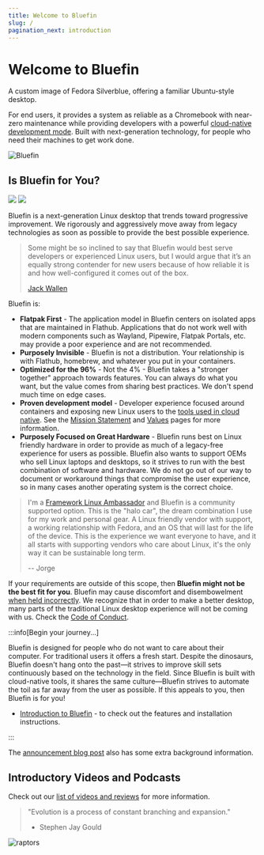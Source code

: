 ```yaml
---
title: Welcome to Bluefin
slug: /
pagination_next: introduction
---
```


# Welcome to Bluefin

A custom image of Fedora Silverblue, offering a familiar Ubuntu-style desktop.

For end users, it provides a system as reliable as a Chromebook with near-zero maintenance while providing developers with a powerful [cloud-native development mode](bluefin-dx). Built with next-generation technology, for people who need their machines to get work done.

![Bluefin](https://github.com/user-attachments/assets/d3aa8bf9-c9fe-4fca-89e7-87b1ac808aa2)

## Is Bluefin for You?

[<img src="https://img.shields.io/endpoint?url=https://raw.githubusercontent.com/ublue-os/countme/main/badge-endpoints/bluefin.json&label=Bluefin&logo=data:image%2Fpng;base64,iVBORw0KGgoAAAANSUhEUgAAACAAAAAgCAYAAABzenr0AAAABGdBTUEAALGPC%2FxhBQAAAAFzUkdCAdnJLH8AAAAgY0hSTQAAeiYAAICEAAD6AAAAgOgAAHUwAADqYAAAOpgAABdwnLpRPAAAAAlwSFlzAAALEwAACxMBAJqcGAAAAAd0SU1FB%2BkHDxYrIEJpLs8AAAXQSURBVFjD7ZZrbFtnGcf%2F55z3XO1jJ7ZjO7c2Sd1bmnVNM5o2tIh2mgYf6IYYk5iAsolREAMJaRI3CZAmkCYkJk0UpKBpW7VVRR0S64o2NNY1nVibdkvWdk7WS2wnji%2BxHdvpOcfnfg6fQEOwSkiJ%2BJLf9%2Bd9fh%2Be93n%2BwDrrrPN%2FhlrrBjs7H4kM7OvfF44mDsf6kgfqRAyYrZW3i6cmvnNu5g86WavGI9u%2BzX%2F2C596SZDbvxQRWMo1W5idnQHXl0L3th1HFuOXZzGDp5m1EggbA0O7eq1nmfo8ZVXyWFnKI5XqQUuKwFGbkCNyKub3HFszgZqVXhrq3b0NvudUm3bS79kINdIF17DgwQXLC22Tpy7Pr4nA%2FWNPEK7Rv%2F319PO%2FjyV2jbu6Je%2FZIOyLGg1wKxVoQghEECBE2MKqDeHm2CPJ%2BHB8%2F5bR0WGfpr9JeDZOeGHJVJV3qrcyk1ud5Sc7E6GEJIhYau%2BDRhF8dOnK5B0FDg49ThZzy2ObH9j9XYbmUjRhZgPt4ZuU55amXjkHe8XwEju6tvfvH34sMbC5TZQk0FIIvmdDWa4gHIvD1nWYug61VkG4fB0hiYMR7Ydi2yjfyP3yEwUevu%2F7T3WPjf6gs6s7wPM8bB%2BAIKJFCBzTg0cBlOvArFdA0wxc1wANAoqmwXACwIvwHQueZUBr1BBKboBRyIF3W6CD7SABHlNv%2FO3R%2FxDYEnqo%2F96ffO14Isjvl2wbqqbAjSfh16qgbQuBaASaYcAmElzThG2boAkHQmhYpgUp2gGlXIQginAsEzTLgqEZUDQN13VAKAKP9qDVKrULL7%2B79d%2F2wKGxxw%2FsOvz5v0gsZLpewbKiICnRsOabkAUOK80qiFZByNCgtHfBlOMgHgOGMIAHEIaB12qBE3g0a1WwUhDNUh69Ayn4lAfLsGBRNkTiAGr16en8C%2FV%2FCXzu3qOH9o4MviaqBUlt%2BQiEg6jV6hBTG5Av5%2BHIAVxrMnAJDYuWQZVa6IYCz%2FPA8jY4QYShtSCxBIThYTsOGNdH3%2BatcD0bhqoie2sOvRt70CyXJ0pT5WcAgBlLPSrI3vaffvozqed7wgH26rUMBlOdmLyUtof7Ikwul7tQLjVemFpQzto8f5fPUBINAsBH87YGrWVgcSaDjs4OiJIEyqcAyke1WIVEXMiMDZ8PgmEoULaBWmYeMxezP5%2B4Mv4BADDtgR3S6N6O32xKyHFHbaLRbOkdvM3emC2fDHJG%2FczZpa%2B8Of3c6fncxYkOo%2Fe5Sr5%2BwYMd0xVtAPBBcSyUpoJYNAQxIAI%2BoN1uIrtQwkgY8CkCgVCwaBYsL2DuZhEs638xpG1qVfQP3yXdUfarG9rYVoyYuJatn9sS5dpW6s2reoD9xi9eftb%2F%2BIxcnHuxDuDVL3c%2BcfrU%2Bd%2F6ewYeCzoB%2Bliyt%2F2hGOdLlKHAtmzM3VyEKAdQzZfQ32uiYOgIiQJuhxK4e2QTPnjtLcCnbwAAE5UGC0M94lZVb509ebrxY8PW3i%2FowWfOnD%2Fmf9IXnZm%2FBAAoNKatUmXqzw%2BOHfxRTKR42lBx4fyHoEMByBIHDTTMhQXIroZioAODsofyrTzy2ao2XTx5BADIZOZEcTKDo%2F98%2FPoV5P%2FXLShYismprjy3qJy8XW0c4FtqiE6E5xdyyq%2B4kHP37m7%2BhzElh6wfQU1ptGyb%2Btmhe77Fnn1v3F6VWxAkqR2m7e2aTKt7BMnZa%2BrOpXJGPRrvYCjP5t%2B5q4v%2B3vKy5r3xev5EUqb%2B9NfpF3%2BdLb7vAcCq5IFszjo%2BvF04YqsrO7%2F%2B5OGhm3MLbsvwXg23i6%2BU5orpP16sDnEy2WjxZCZTcEofr10VgZ6dHRO65eu772k%2Fdv2jue7Lf79Cg2aFtra2DC8G3z6TPp4GkP5vtfRqCLx5%2FneuYVjpZIiM1GYXKFvlirpujy9kmstNw5DvVLtqkaywbJyI2I5XXNHJ6MFB8%2BrVxafemhlfRHY9eK9zZ%2F4BT9GkAVNsoqgAAAAASUVORK5CYII%3D">](https://github.com/ublue-os/bluefin)
[<img src="https://img.shields.io/endpoint?url=https://raw.githubusercontent.com/ublue-os/countme/main/badge-endpoints/bluefin-lts.json&label=Bluefin%20LTS&logo=data:image%2Fpng;base64,iVBORw0KGgoAAAANSUhEUgAAACoAAAAoCAYAAACIC2hQAAAABGdBTUEAALGPC%2FxhBQAAAAFzUkdCAdnJLH8AAAAgY0hSTQAAeiYAAICEAAD6AAAAgOgAAHUwAADqYAAAOpgAABdwnLpRPAAAAAlwSFlzAAALEwAACxMBAJqcGAAAAAd0SU1FB%2BkIAxc4EiIVfIMAAAnSSURBVFjDzZhrjF1Xdcf%2F%2B3We95w7984dz3tsx%2BNHnNgJAcd1oJAHyC0pgQoCfAD1EUELQqoIoAghHipUSP3afmhVQSskEBZIiEcLSaUqipMSBwu7ODi2nGE843ndua9z73mfs8%2Fe%2FVAVER4mRM6Y%2F7ejvXT001p7r%2FXXAn5HTXqeOeW4i3ccOkSwg6K%2FS%2FCEbe89ODn25Mk3Lp6fGS8%2FsZOg%2FDcdzDQapEiSecN27rd9917O%2BRFK6eLhQ7v82TkfxXL5%2Bdv3NdaeXxp87aaANg1jn2k7f%2Bl4tbc3JsYPE0YJRQPcYZBpHy%2BuB5ie8nBwYcroBPEdNwV0xm28Y2rf3lNKZwYAaK1BCIFrGYiRgzOC3VM%2BKqJhUArb5Ltvyh11xmofqKrUUFUFrRS01ijLEsOwDZ2GMLTGeKsG1xRQlcauZu3YoYOT5o5ntKqqspTlz78ZZeCcg4CgYQFTTQ%2BV1iilgmUK2KZRH6zHPoDOjoImQfhpZtCtoiy20jAqZZp%2FpDnuTY3VPdQbDTQaDvrDGJbpI41KpEX5RDuKOjue0XYWXmivhn8NAHsmp4ii0fG5mdbbPNtGo%2BVDVQq%2B50JVCrWagctL25dveh%2B92t7SU7vGB0Jw%2BL4LWSnkhUSlFLb7EaTS4AnZ9YbFmUf%2F6J4997%2FaoOx6h9P1xj0HDux%2BPRMUrmOhUhUoAVzXAqcUt8w2j%2B1baJ48t5ocfs18A1c2%2Bj%2B%2BKZMpjYsrrusgSQpIqSAER6U1ttoBilIhKjRW2hnuPTx1bFjG2U0bocduOyq8MQ9Tsy2sXesCALJCwvMcJIUEAcVmVEEwijL33rAwMUFvSultwcfTLH1vkqZ0cqIJQhQEZ1AaSLMK64MYC3UDpkUxTNRRy6tWr20Mz%2B846OSY%2F9FmyztuGTam5qcwGg7Q64cwuAHT5FhouSgU0A0lXC5Yc6z20GzTmA1H8okoL6odA23UnHc3fP%2FOmblZdLY2YBgUsqKoFIFlUQziCmWusDrIMOsLTLdsYhv2XaUBN%2B4kz6aVzHcElMhqaXZm9n2jqG8KxkCphsEo8ixFAYat7QyuqcA1xWTLhs0FpAaxqH3iziOt961uRFu%2BYa1Gef4rwC3LeuDYvsmjSaKWfMdmNmO7k7IMXhGoaxjZ%2FNz0Y%2F3egDPBQDQQpQqmbWIQxFiYcGBZHL5nIkg0HItimEtYSmNhrl43DP%2Bdi%2FO1P98zOeZVedWipcobnhdaUn3uTa%2Fb85jtigdL4Z24%2F66Zvw9keZwW5JtRUchfm7Trge5xxz919x8e%2FYJGBQ2Fhbl5dNsrsG0DWmskSQ7HNbDZTuBYDlxLQVGGls3heRRnznVx20Ef212J%2BSkDl1ZCUKoGt0z7jc5QYs%2B0iysbAXaP1dDNSvSC0U%2FOLHe%2FiCA%2FtdLt6JdlnBfnZ1nDdO7TBGBcgBGKpChRlAJlmUKYJgzz%2F4xTmCl4Voq0ckArDdQAVWnUxixUEuAMYJxj77SPiqExGJVwXI6r10KMjxnoBzEqRrBnonl0bSC%2FGrFtoIuvv6zS90ehHndqf9IYr9%2FmOC6KqkAaZSACWL66DWraCDMFV1CUeYy67yIpKFSZgjCBTj%2BCY9nIFYFtcRgGwcr6ELbBsBYUMAmDsBiyHPAbFrpDibyUqFFB6uP%2Bnw7jittK%2FzAuS%2Flb7ygv1bOyVG%2Bt1ewWYxxcUAhhwGAUUy0BAxJZKQGiUZQcjsng2hSjTIMqCWEaMASw1i1hMIZBDnCtYFkmhlEBThS2gxRplKI9yjFKKAyXIQ4LKoX%2Fplzmj5iyOpdIuXz9hm9wlcajx9Y32%2B7czCwMW6AqFYIkgdYUJicQnCLNcxjmJJotA3EmUUoFAcC0GNICMA2Ffh8oFDAzPweLe5BMY3JmDkE0wkYv0IN%2BcHF9K7wcVcxNSuJoDdiu54GLd5sUF%2Fn1QCtZ7fUbniMs4PTpM7jzrtvQDQbY5Vvg3MR2DEzXKZIMqPsU49O7sXT1LDxXIY4rCEcgGMQgVg2jLIFXc9De7kGWFYpSoSjb6Afxt9Y3e09mcfnP7TDMs3jQEoZ9WDjuCUKwGAe9Fxih%2F33dV79%2FovEP7pjzEa2BXhAiGSSFaVvsxN1HWN3jqKhCFpYIRhJze6ex1Q7QrNsY9rcBbqLm2jCogtQSRcmQZwCzOYqkRC8Mnu9sdj40CqKfdNJ09IpNyS7LOkw4%2FUCYZGBQaNZtTSz2nlZr%2BqKwBa52UxiEAtAYG28ClKHh11ARQEsFr8ZRZSkGUQkNC4xKEKLR7Q%2F0xReX%2FuVnl1f%2BYGmz8%2FTLgbxuezId782DLDMpZXCYRFRk35irNdNDByeOOAZBw9aglAJMg0AjDhKAalSywjDK0JxowHAoGhZHFGcoNMPpZ557SlX4T6fm%2FtN2HMc3xOY98NYHH67vamF%2B%2BgBuOfZ6pUvnS4WgX67XBBgDykogywu88LNVZEmBMI0ATSCEQHPXJAbDGKmkCKMCFTS2N9tdbpnvCSr5hY3hsHvDZn2dNAf7jhx41%2FnT%2F5X2Nq997C8%2B%2BNE7V4dX1FTNPVBKCVCOpaurGAUJrq1tgmgObjD0giEuXbiip2emCScalmWAC4GN3vDUldXtr97wlc6ljae%2B%2Fdo%2F%2FtRXjEn%2FB6tr%2FW9Uyr1bK7K50e6%2FbhjG21FU7E6KwnccG5wXWGuv4MqLLy5bjnNSZsVMrxM8%2Fpo7DplF3oOCRpAGF14V9xQnCr3V5e9evbb1UwB46pnH1zfWOmd0Is9sdqPPDvpBaBr0pOCMCMFRSImy0I90s%2ByZVFUrUX9wqV6zHzYEIYbBECdZem0zOPWq2LzecPirozVJV6Mir2qmdZ5Tcqsh%2BK2MUwJoFKn6j7iS%2FwMAmVIXRVnuG2%2F6d1i2gShN%2FbCXfut6Vu6GrR1%2FUZ0kyRlz3x%2BOsu9EWQEl9YgL6v9izNZg9LE8k%2BsA4LvODLSe35H96C9rqbOVxVlJRqlEpx%2F%2Fm6nsf31JRfK8s7K0%2FdiV5Q4uX%2BuuMiHOvSql%2F3U6NHbg%2BCMf%2F%2FD3ha33Dlc39xPbfFRVKuSaPrSejsJfji9l2dfCebQCkXmY%2FF1UFDf21f8m3Xrk9ocvXHpubXt5%2FRO8ZkNrDWiIqqqOAjj9%2F3EP3%2FfO44fvPfxnjz%2Fx709GnRCaoskNUQMQ7kjpe8Xo7NLl5bOddhdMCDDBoZLyb8fq00%2B%2FxHi%2Fdv%2Fnn%2F%2FxuROO4Z4CAQgISeJoYUdKf2v90P57Hrrvi%2Bd%2F9MxbiCYEWmW60oWW5Wc2wv7GS3ZXL7xwId1SMjeS%2B2UhIYRAofPnwyg7i983ffxvPrn1wINv1LfvO6A%2F%2BFeP6P2LC%2F94wyfTjdCZHz598tKFs8P58uDiKBntH3X633ul%2F%2FpfnXnOL3Bt9XMAAAAASUVORK5CYII%3D">](https://github.com/ublue-os/bluefin)

Bluefin is a next-generation Linux desktop that trends toward progressive improvement. We rigorously and aggressively move away from legacy technologies as soon as possible to provide the best possible experience.

> Some might be so inclined to say that Bluefin would best serve developers or experienced Linux users, but I would argue that it’s an equally strong contender for new users because of how reliable it is and how well-configured it comes out of the box.
>
> [Jack Wallen](https://thenewstack.io/bluefin-a-next-gen-linux-workstation-for-containerized-apps/)

Bluefin is:

- **Flatpak First** - The application model in Bluefin centers on isolated apps that are maintained in Flathub. Applications that do not work well with modern components such as Wayland, Pipewire, Flatpak Portals, etc. may provide a poor experience and are not recommended.
- **Purposely Invisible** - Bluefin is not a distribution. Your relationship is with Flathub, homebrew, and whatever you put in your containers.
- **Optimized for the 96%** - Not the 4% - Bluefin takes a "stronger together" approach towards features. You can always do what you want, but the value comes from sharing best practices. We don't spend much time on edge cases.
- **Proven development model** - Developer experience focused around containers and exposing new Linux users to the [tools used in cloud native](https://www.cncf.io/). See the [Mission Statement](/mission) and [Values](/values) pages for more information.
- **Purposely Focused on Great Hardware** - Bluefin runs best on Linux friendly hardware in order to provide as much of a legacy-free experience for users as possible. Bluefin also wants to support OEMs who sell Linux laptops and desktops, so it strives to run with the best combination of software and hardware. We do not go out of our way to document or workaround things that compromise the user experience, so in many cases another operating system is the correct choice.

> I'm a [Framework Linux Ambassador](https://community.frame.work/t/framework-linux-community-ambassador-program-launch/57771/) and Bluefin is a community supported option. This is the "halo car", the dream combination I use for my work and personal gear. A Linux friendly vendor with support, a working relationship with Fedora, and an OS that will last for the life of the device. This is the experience we want everyone to have, and it all starts with supporting vendors who care about Linux, it's the only way it can be sustainable long term.
>
> -- Jorge

If your requirements are outside of this scope, then **Bluefin might not be the best fit for you**. Bluefin may cause discomfort and disembowelment [when held incorrectly](/FAQ/#am-i-holding-bluefin-wrong). We recognize that in order to make a better desktop, many parts of the traditional Linux desktop experience will not be coming with us. Check the [Code of Conduct](/code-of-conduct).

:::info[Begin your journey...]

Bluefin is designed for people who do not want to care about their computer. For traditional users it offers a fresh start. Despite the dinosaurs, Bluefin doesn't hang onto the past—it strives to improve skill sets continuously based on the technology in the field. Since Bluefin is built with cloud-native tools, it shares the same culture—Bluefin strives to automate the toil as far away from the user as possible. If this appeals to you, then Bluefin is for you!

- [Introduction to Bluefin](https://docs.projectbluefin.io/introduction) - to check out the features and installation instructions.

:::

The [announcement blog post](https://www.ypsidanger.com/announcing-project-bluefin/) also has some extra background information.

## Introductory Videos and Podcasts

Check out our [list of videos and reviews](https://universal-blue.discourse.group/tags/c/bluefin/6/videos-and-podcasts) for more information.

> "Evolution is a process of constant branching and expansion."
>
> - Stephen Jay Gould

![raptors](https://github.com/user-attachments/assets/217c80ab-f082-49c3-afa0-77950e0ccd9c)

